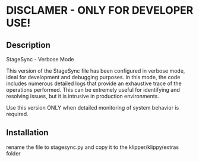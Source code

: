 # DISCLAMER - ONLY FOR DEVELOPER USE! 

## Description
StageSync - Verbose Mode

This version of the StageSync file has been configured in verbose mode, ideal for development and debugging purposes. In this mode, the code includes numerous detailed logs that provide an exhaustive trace of the operations performed. This can be extremely useful for identifying and resolving issues, but it is intrusive in production environments.

Use this version ONLY when detailed monitoring of system behavior is required.

## Installation
rename the file to stagesync.py and copy it to the klipper/klippy/extras folder
